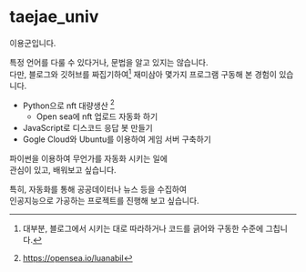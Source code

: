 # taejae_univ

이용군입니다.

특정 언어를 다룰 수 있다거나, 문법을 알고 있지는 않습니다.  
다만, 블로그와 깃허브를 짜집기하여[^1] 재미삼아 몇가지 프로그램 구동해 본 경험이 있습니다.  

- Python으로 nft 대량생산 [^2]
  - Open sea에 nft 업로드 자동화 하기 
- JavaScript로 디스코드 응답 봇 만들기
- Gogle Cloud와 Ubuntu를 이용하여 게임 서버 구축하기   


파이썬을 이용하여 무언가를 자동화 시키는 일에   
관심이 있고, 배워보고 싶습니다.

특히, 자동화를 통해 공공데이터나 뉴스 등을 수집하여   
인공지능으로 가공하는 프로젝트를 진행해 보고 싶습니다.

[^1]: 대부분, 블로그에서 시키는 대로 따라하거나 코드를 긁어와 구동한 수준에 그칩니다. 
[^2]: https://opensea.io/luanabil
